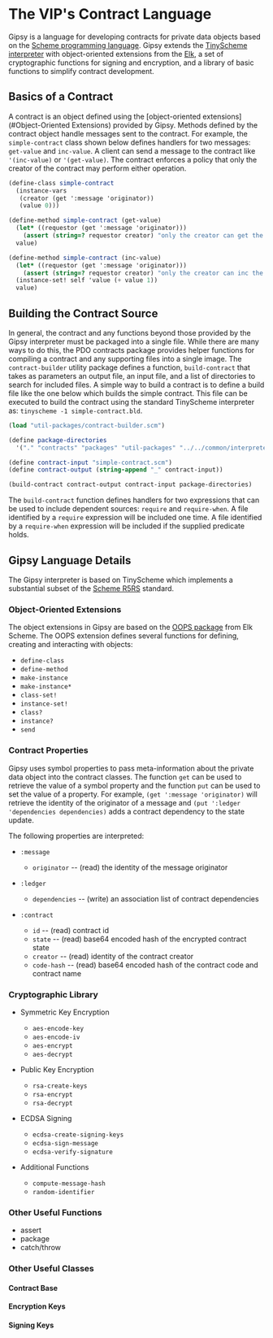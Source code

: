 <!--- -*- mode: markdown; fill-column: 100 -*- --->
<!---
Licensed under Creative Commons Attribution 4.0 International License
https://creativecommons.org/licenses/by/4.0/
--->

# The VIP's Contract Language #

Gipsy is a language for developing contracts for private data objects based on the
[Scheme programming language](https://en.wikipedia.org/wiki/Scheme_(programming_language)). Gipsy
extends the [TinyScheme interpreter](http://tinyscheme.sourceforge.net/home.html) with
object-oriented extensions from the [Elk](http://www.dmn.tzi.org/software/elk/), a set of
cryptographic functions for signing and encryption, and a library of basic functions to simplify
contract development.

## Basics of a Contract ##

A contract is an object defined using the [object-oriented extensions](#Object-Oriented Extensions)
provided by Gipsy. Methods defined by the contract object handle messages sent to the contract. For
example, the ``simple-contract`` class shown below defines handlers for two messages: ``get-value``
and ``inc-value``. A client can send a message to the contract like ``'(inc-value)`` or
``'(get-value)``.  The contract enforces a policy that only the creator of the contract may perform
either operation.

```scheme
(define-class simple-contract
  (instance-vars
   (creator (get ':message 'originator))
   (value 0)))

(define-method simple-contract (get-value)
  (let* ((requestor (get ':message 'originator)))
    (assert (string=? requestor creator) "only the creator can get the value"))
  value)

(define-method simple-contract (inc-value)
  (let* ((requestor (get ':message 'originator)))
    (assert (string=? requestor creator) "only the creator can inc the value"))
  (instance-set! self 'value (+ value 1))
  value)
```

## Building the Contract Source ##

In general, the contract and any functions beyond those provided by the Gipsy interpreter must be
packaged into a single file. While there are many ways to do this, the PDO contracts package
provides helper functions for compiling a contract and any supporting files into a single image. The
``contract-builder`` utility package defines a function, ``build-contract`` that takes as parameters
an output file, an input file, and a list of directories to search for included files. A simple way
to build a contract is to define a build file like the one below which builds the simple
contract. This file can be executed to build the contract using the standard TinyScheme interpreter
as: ``tinyscheme -1 simple-contract.bld``.

```scheme
(load "util-packages/contract-builder.scm")

(define package-directories
  '("." "contracts" "packages" "util-packages" "../../common/interpreter/gipsy_scheme/packages"))

(define contract-input "simple-contract.scm")
(define contract-output (string-append "_" contract-input))

(build-contract contract-output contract-input package-directories)
```

The ``build-contract`` function defines handlers for two expressions that can be used to include
dependent sources: ``require`` and ``require-when``. A file identified by a ``require`` expression
will be included one time. A file identified by a ``require-when`` expression will be included if
the supplied predicate holds.

## Gipsy Language Details ##

The Gipsy interpreter is based on TinyScheme which implements a substantial subset of the [Scheme
R5RS](http://www.schemers.org/Documents/Standards/R5RS/HTML/) standard.

### Object-Oriented Extensions ###

The object extensions in Gipsy are based on the
[OOPS package](http://www.dmn.tzi.org/software/elk/doc/oops.html) from Elk Scheme. The OOPS extension defines
several functions for defining, creating and interacting with objects:

* ``define-class``
* ``define-method``
* ``make-instance``
* ``make-instance*``
* ``class-set!``
* ``instance-set!``
* ``class?``
* ``instance?``
* ``send``

### Contract Properties ###

Gipsy uses symbol properties to pass meta-information about the private data object into the
contract classes. The function ``get`` can be used to retrieve the value of a symbol property and
the function ``put`` can be used to set the value of a property. For example, ``(get ':message
'originator)`` will retrieve the identity of the originator of a message and ``(put ':ledger
'dependencies dependencies)`` adds a contract dependency to the state update.

The following properties are interpreted:

* ``:message``
    * ``originator`` -- (read) the identity of the message originator

* ``:ledger``
    * ``dependencies`` -- (write) an association list of contract dependencies

* ``:contract``
    * ``id`` -- (read) contract id
    * ``state`` -- (read) base64 encoded hash of the encrypted contract state
    * ``creator`` -- (read) identity of the contract creator
    * ``code-hash`` -- (read) base64 encoded hash of the contract code and contract name

### Cryptographic Library ###

* Symmetric Key Encryption
    * ``aes-encode-key``
    * ``aes-encode-iv``
    * ``aes-encrypt``
    * ``aes-decrypt``

* Public Key Encryption
    * ``rsa-create-keys``
    * ``rsa-encrypt``
    * ``rsa-decrypt``

* ECDSA Signing
    * ``ecdsa-create-signing-keys``
    * ``ecdsa-sign-message``
    * ``ecdsa-verify-signature``

* Additional Functions
    * ``compute-message-hash``
    * ``random-identifier``

### Other Useful Functions ###

* assert
* package
* catch/throw

### Other Useful Classes ###

#### Contract Base ####

#### Encryption Keys ####

#### Signing Keys ####
